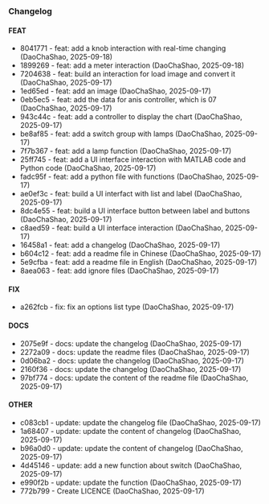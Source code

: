 ### Changelog

#### FEAT

* 8041771 - feat: add a knob interaction with real-time changing (DaoChaShao, 2025-09-18)
* 1899269 - feat: add a meter interaction (DaoChaShao, 2025-09-18)
* 7204638 - feat: build an interaction for load image and convert it (DaoChaShao, 2025-09-17)
* 1ed65ed - feat: add an image (DaoChaShao, 2025-09-17)
* 0eb5ec5 - feat: add the data for anis controller, which is 07 (DaoChaShao, 2025-09-17)
* 943c44c - feat: add a controller to display the chart (DaoChaShao, 2025-09-17)
* be8af85 - feat: add a switch group with lamps (DaoChaShao, 2025-09-17)
* 7f7b367 - feat: add a lamp function (DaoChaShao, 2025-09-17)
* 25ff745 - feat: add a UI interface interaction with MATLAB code and Python code (DaoChaShao, 2025-09-17)
* fadc95f - feat: add a python file with functions (DaoChaShao, 2025-09-17)
* ae0ef3c - feat: build a UI interfact with list and label (DaoChaShao, 2025-09-17)
* 8dc4e55 - feat: build a UI interface button between label and buttons (DaoChaShao, 2025-09-17)
* c8aed59 - feat: build a UI interface interaction (DaoChaShao, 2025-09-17)
* 16458a1 - feat: add a changelog (DaoChaShao, 2025-09-17)
* b604c12 - feat: add a readme file in Chinese (DaoChaShao, 2025-09-17)
* 5e9cfba - feat: add a readme file in English (DaoChaShao, 2025-09-17)
* 8aea063 - feat: add ignore files (DaoChaShao, 2025-09-17)

#### FIX

* a262fcb - fix: fix an options list type (DaoChaShao, 2025-09-17)

#### DOCS

* 2075e9f - docs: update the changelog (DaoChaShao, 2025-09-17)
* 2272a09 - docs: update the readme files (DaoChaShao, 2025-09-17)
* 0d06ba2 - docs: update the changelog (DaoChaShao, 2025-09-17)
* 2160f36 - docs: update the changelog (DaoChaShao, 2025-09-17)
* 97bf774 - docs: update the content of the readme file (DaoChaShao, 2025-09-17)

#### OTHER

* c083cb1 - update: update the changelog file (DaoChaShao, 2025-09-17)
* 1a68407 - update: update the content of changelog (DaoChaShao, 2025-09-17)
* b96a0d0 - update: update the content of changelog (DaoChaShao, 2025-09-17)
* 4d45146 - update: add a new function about switch (DaoChaShao, 2025-09-17)
* e990f2b - update: update the function (DaoChaShao, 2025-09-17)
* 772b799 - Create LICENCE (DaoChaShao, 2025-09-17)

